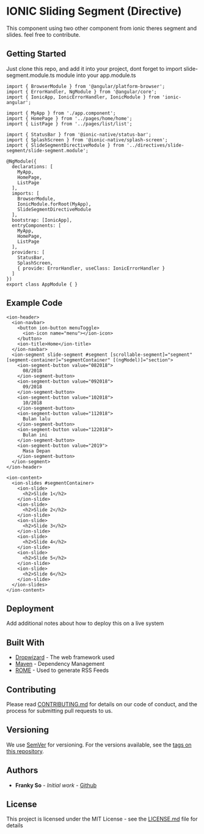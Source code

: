 # IONIC Sliding Segment (Directive)

This component using two other component from ionic theres segment and slides. feel free to contribute.

## Getting Started

Just clone this repo, and add it into your project, dont forget to import slide-segment.module.ts module into your app.module.ts

```
import { BrowserModule } from '@angular/platform-browser';
import { ErrorHandler, NgModule } from '@angular/core';
import { IonicApp, IonicErrorHandler, IonicModule } from 'ionic-angular';

import { MyApp } from './app.component';
import { HomePage } from '../pages/home/home';
import { ListPage } from '../pages/list/list';

import { StatusBar } from '@ionic-native/status-bar';
import { SplashScreen } from '@ionic-native/splash-screen';
import { SlideSegmentDirectiveModule } from '../directives/slide-segment/slide-segment.module';

@NgModule({
  declarations: [
    MyApp,
    HomePage,
    ListPage
  ],
  imports: [
    BrowserModule,
    IonicModule.forRoot(MyApp),
    SlideSegmentDirectiveModule
  ],
  bootstrap: [IonicApp],
  entryComponents: [
    MyApp,
    HomePage,
    ListPage
  ],
  providers: [
    StatusBar,
    SplashScreen,
    { provide: ErrorHandler, useClass: IonicErrorHandler }
  ]
})
export class AppModule { }

```

## Example Code
```
<ion-header>
  <ion-navbar>
    <button ion-button menuToggle>
      <ion-icon name="menu"></ion-icon>
    </button>
    <ion-title>Home</ion-title>
  </ion-navbar>
  <ion-segment slide-segment #segment [scrollable-segment]="segment" [segment-container]="segmentContainer" [(ngModel)]="section">
    <ion-segment-button value="082018">
      08/2018
    </ion-segment-button>
    <ion-segment-button value="092018">
      09/2018
    </ion-segment-button>
    <ion-segment-button value="102018">
      10/2018
    </ion-segment-button>
    <ion-segment-button value="112018">
      Bulan lalu
    </ion-segment-button>
    <ion-segment-button value="122018">
      Bulan ini
    </ion-segment-button>
    <ion-segment-button value="2019">
      Masa Depan
    </ion-segment-button>
  </ion-segment>
</ion-header>

<ion-content>
  <ion-slides #segmentContainer>
    <ion-slide>
      <h2>Slide 1</h2>
    </ion-slide>
    <ion-slide>
      <h2>Slide 2</h2>
    </ion-slide>
    <ion-slide>
      <h2>Slide 3</h2>
    </ion-slide>
    <ion-slide>
      <h2>Slide 4</h2>
    </ion-slide>
    <ion-slide>
      <h2>Slide 5</h2>
    </ion-slide>
    <ion-slide>
      <h2>Slide 6</h2>
    </ion-slide>
  </ion-slides>
</ion-content>
```

## Deployment

Add additional notes about how to deploy this on a live system

## Built With

* [Dropwizard](http://www.dropwizard.io/1.0.2/docs/) - The web framework used
* [Maven](https://maven.apache.org/) - Dependency Management
* [ROME](https://rometools.github.io/rome/) - Used to generate RSS Feeds

## Contributing

Please read [CONTRIBUTING.md](https://gist.github.com/PurpleBooth/b24679402957c63ec426) for details on our code of conduct, and the process for submitting pull requests to us.

## Versioning

We use [SemVer](http://semver.org/) for versioning. For the versions available, see the [tags on this repository](https://github.com/your/project/tags). 

## Authors

* **Franky So** - *Initial work* - [Github](https://github.com/frankyso)

## License

This project is licensed under the MIT License - see the [LICENSE.md](LICENSE.md) file for details